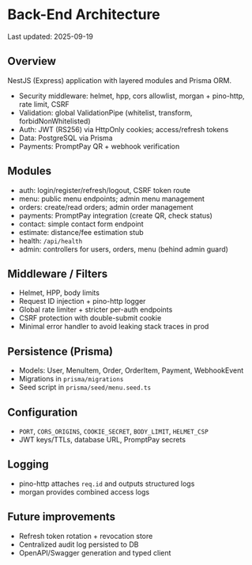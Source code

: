 # Back-End Architecture

Last updated: 2025-09-19

## Overview
NestJS (Express) application with layered modules and Prisma ORM.

- Security middleware: helmet, hpp, cors allowlist, morgan + pino-http, rate limit, CSRF
- Validation: global ValidationPipe (whitelist, transform, forbidNonWhitelisted)
- Auth: JWT (RS256) via HttpOnly cookies; access/refresh tokens
- Data: PostgreSQL via Prisma
- Payments: PromptPay QR + webhook verification

## Modules
- auth: login/register/refresh/logout, CSRF token route
- menu: public menu endpoints; admin menu management
- orders: create/read orders; admin order management
- payments: PromptPay integration (create QR, check status)
- contact: simple contact form endpoint
- estimate: distance/fee estimation stub
- health: `/api/health`
- admin: controllers for users, orders, menu (behind admin guard)

## Middleware / Filters
- Helmet, HPP, body limits
- Request ID injection + pino-http logger
- Global rate limiter + stricter per-auth endpoints
- CSRF protection with double-submit cookie
- Minimal error handler to avoid leaking stack traces in prod

## Persistence (Prisma)
- Models: User, MenuItem, Order, OrderItem, Payment, WebhookEvent
- Migrations in `prisma/migrations`
- Seed script in `prisma/seed/menu.seed.ts`

## Configuration
- `PORT`, `CORS_ORIGINS`, `COOKIE_SECRET`, `BODY_LIMIT`, `HELMET_CSP`
- JWT keys/TTLs, database URL, PromptPay secrets

## Logging
- pino-http attaches `req.id` and outputs structured logs
- morgan provides combined access logs

## Future improvements
- Refresh token rotation + revocation store
- Centralized audit log persisted to DB
- OpenAPI/Swagger generation and typed client
